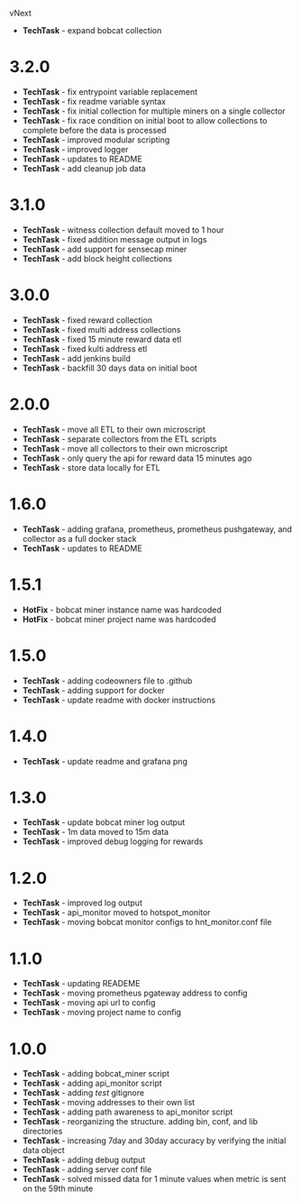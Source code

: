 vNext

- **TechTask** - expand bobcat collection

# 3.2.0

- **TechTask** - fix entrypoint variable replacement
- **TechTask** - fix readme variable syntax
- **TechTask** - fix initial collection for multiple miners on a single collector
- **TechTask** - fix race condition on initial boot to allow collections to complete before the data is processed
- **TechTask** - improved modular scripting
- **TechTask** - improved logger
- **TechTask** - updates to README
- **TechTask** - add cleanup job data

# 3.1.0

- **TechTask** - witness collection default moved to 1 hour
- **TechTask** - fixed addition message output in logs
- **TechTask** - add support for sensecap miner
- **TechTask** - add block height collections

# 3.0.0

- **TechTask** - fixed reward collection
- **TechTask** - fixed multi address collections
- **TechTask** - fixed 15 minute reward data etl
- **TechTask** - fixed kulti address etl
- **TechTask** - add jenkins build 
- **TechTask** - backfill 30 days data on initial boot

# 2.0.0

- **TechTask** - move all ETL to their own microscript
- **TechTask** - separate collectors from the ETL scripts
- **TechTask** - move all collectors to their own microscript
- **TechTask** - only query the api for reward data 15 minutes ago
- **TechTask** - store data locally for ETL

# 1.6.0

- **TechTask** - adding grafana, prometheus, prometheus pushgateway, and collector as a full docker stack
- **TechTask** - updates to README

# 1.5.1

- **HotFix** - bobcat miner instance name was hardcoded
- **HotFix** - bobcat miner project name was hardcoded

# 1.5.0

- **TechTask** - adding codeowners file to .github
- **TechTask** - adding support for docker
- **TechTask** - update readme with docker instructions

# 1.4.0

- **TechTask** - update readme and grafana png

# 1.3.0

- **TechTask** - update bobcat miner log output
- **TechTask** - 1m data moved to 15m data
- **TechTask** - improved debug logging for rewards

# 1.2.0

- **TechTask** - improved log output
- **TechTask** - api_monitor moved to hotspot_monitor
- **TechTask** - moving bobcat monitor configs to hnt_monitor.conf file

# 1.1.0

- **TechTask** - updating READEME
- **TechTask** - moving prometheus pgateway address to config
- **TechTask** - moving api url to config
- **TechTask** - moving project name to config

# 1.0.0

- **TechTask** - adding bobcat_miner script
- **TechTask** - adding api_monitor script
- **TechTask** - adding *test* gitignore
- **TechTask** - moving addresses to their own list
- **TechTask** - adding path awareness to api_monitor script
- **TechTask** - reorganizing the structure. adding bin, conf, and lib directories
- **TechTask** - increasing 7day and 30day accuracy by verifying the initial data object
- **TechTask** - adding debug output
- **TechTask** - adding server conf file
- **TechTask** - solved missed data for 1 minute values when metric is sent on the 59th minute
